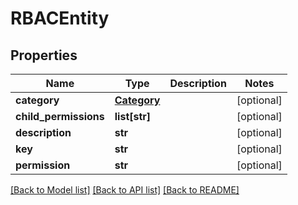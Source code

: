 # RBACEntity

## Properties
Name | Type | Description | Notes
------------ | ------------- | ------------- | -------------
**category** | [**Category**](Category.md) |  | [optional] 
**child_permissions** | **list[str]** |  | [optional] 
**description** | **str** |  | [optional] 
**key** | **str** |  | [optional] 
**permission** | **str** |  | [optional] 

[[Back to Model list]](../README.md#documentation-for-models) [[Back to API list]](../README.md#documentation-for-api-endpoints) [[Back to README]](../README.md)


